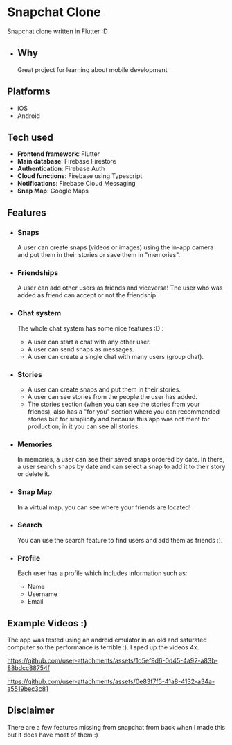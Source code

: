 # Snapchat Clone
Snapchat clone written in Flutter :D

  - ## Why
    Great project for learning about mobile development

## Platforms
- iOS
- Android

## Tech used
- **Frontend framework**: Flutter
- **Main database**: Firebase Firestore
- **Authentication**: Firebase Auth
- **Cloud functions**: Firebase using Typescript
- **Notifications**: Firebase Cloud Messaging
- **Snap Map**: Google Maps

## Features
- ### Snaps
  A user can create snaps (videos or images) using the in-app camera and put them in their stories or save them in "memories".

- ### Friendships
  A user can add other users as friends and viceversa! The user who was added as friend can accept or not the friendship.
  
- ### Chat system
  The whole chat system has some nice features :D :
    - A user can start a chat with any other user.
    - A user can send snaps as messages.
    - A user can create a single chat with many users (group chat).
  
- ### Stories
    - A user can create snaps and put them in their stories.
    - A user can see stories from the people the user has added.
    - The stories section (when you can see the stories from your friends), also has a "for you" section where you can recommended stories but for simplicity and because this app was not ment for production, in it you can see all stories.
 
- ### Memories
  In memories, a user can see their saved snaps ordered by date. In there, a user search snaps by date and can select a snap to add it to their story or delete it.

- ### Snap Map
  In a virtual map, you can see where your friends are located!

- ### Search
  You can use the search feature to find users and add them as friends :).

- ### Profile
  Each user has a profile which includes information such as:
    - Name
    - Username
    - Email
 
## Example Videos :)
The app was tested using an android emulator in an old and saturated computer so the performance is terrible :). I sped up the videos 4x.

https://github.com/user-attachments/assets/1d5ef9d6-0d45-4a92-a83b-88bdcc88754f



https://github.com/user-attachments/assets/0e83f7f5-41a8-4132-a34a-a5519bec3c81





## Disclaimer
There are a few features missing from snapchat from back when I made this but it does have most of them :)
